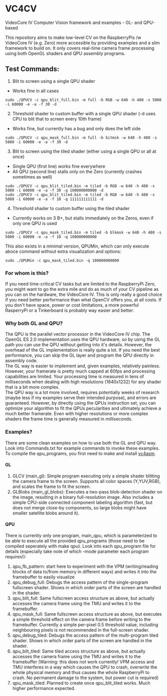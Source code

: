 # VC4CV
VideoCore IV Computer Vision framework and examples - GL- and QPU-based

This repository aims to make low-level CV on the RaspberryPis /w VideoCore IV (e.g. Zero) more accessible by providing examples and a slim framework to build on. It only covers real-time camera frame processing using both OpenGL shaders and QPU assembly programs.

## Test Commands:
1. Blit to screen using a single QPU shader
  - Works fine in all cases
```
sudo ./QPUCV -c qpu_blit_full.bin -m full -b RGB -w 640 -h 480 -s 5000 -i 60000 -e -a -f 30 -d
```
2. Threshold shader to custom buffer with a single QPU shader (-d uses CPU to blit that to screen every 10th frame)
  - Works fine, but currently has a bug and only does the left side
```
sudo ./QPUCV -c qpu_mask_full.bin -m full -b bitmsk -w 640 -h 480 -s 5000 -i 60000 -e -a -f 30 -d
```
3. Blit to screen using the tiled shader (either using a single QPU or all at once)
  - Single QPU (first line) works fine everywhere
  - All QPU (second line) stalls only on the Zero (currently crashes sometimes as well)
```
sudo ./QPUCV -c qpu_blit_tiled.bin -m tiled -b RGB -w 640 -h 480 -s 5000 -i 60000 -e -a -f 30 -q 100000000000 -d
sudo ./QPUCV -c qpu_blit_tiled.bin -m tiled -b RGB -w 640 -h 480 -s 5000 -i 60000 -e -a -f 10 -q 111111111111 -d
```
4. Threshold shader to custom buffer using the tiled shader
  - Currently works on 3 B+, but stalls immediately on the Zeros, even if only one QPU is used
```
sudo ./QPUCV -c qpu_mask_tiled.bin -m tiled -b blkmsk -w 640 -h 480 -s 5000 -i 60000 -e -a -f 10 -q 100000000000
```
This also exists in a minimal version, QPUMin, which can only execute aboce command without extra visualization and options:
```
sudo ./QPUMin -c qpu_mask_tiled.bin -q 100000000000
```


### For whom is this?
If you need time-critical CV tasks but are limited to the RaspberryPi Zero, you might want to go the extra mile and do as much of your CV pipeline as you can on the hardware, the VideoCore IV. This is only really a good choice if you need better performance than what OpenCV offers you, at all costs. If you don't have space, power or cost limitations, a more powerful RasperryPi or a Tinkerboard is probably way easier and better.

### Why both GL and QPU?
The QPU is the parallel vector processor in the VideoCore IV chip. The OpenGL ES 2.0 implementation uses the QPU hardware, so by using the GL path you can use the QPU without getting into it's details. However, the overhead of the GL implementation is really quite a lot. If you need the best performance, you can skip the GL layer and program the QPU directly in assembly code. <br>
The GL way is easier to implement and, given examples, relatively painless. However, your framerate is pretty much capped at 60fps and processing capabilities are limited. Your processing time is measured in tens of milliseconds when dealing with high resolutions (1640x1232) for any shader that is a bit more complex. <br>
The QPU way is a lot more involved, requires potentially weeks of research (maybe less if my examples serve their intended purpose), and errors are guaranteed. However, by directly using the QPUs instruction set, you can optimize your algorithm to fit the QPUs pecularities and ultimately achieve a much better framerate. Even with higher resolutions or more complex shaders the frame time is generally measured in milliseconds.

### Examples?
There are some clean examples on how to use both the GL and QPU way. Look into Commands.txt for example commands to invoke these examples. To compile the qpu_programs, you first need to make and install [vc4asm](https://github.com/maazl/vc4asm/).
#### GL
1. GLCV (main_gl): Simple program executing only a simple shader blitting the camera frame to the screen. Supports all color spaces (Y,YUV,RGB), and scales the frame to fit the screen.
2. GLBlobs (main_gl_blobs): Executes a two-pass blob-detection shader on the image, resulting in a binary full-resolution image. Also includes a simple CPU-side connected component labeling algorithm (fast, but does not merge close-by components, so large blobs might have smaller satellite blobs around it).
#### QPU
There is currently only one program, main_qpu, which is parameterized to be able to execute all the provided qpu_programs (those need to be compiled seperately with make qpu). Look into each qpu_program file for details (especially take note of which -mode parameter each program requires!):
1. qpu_fb_pattern: start here to experiment with the VPM (writing/reading blocks of data to/from memory in different ways) and writes it into the framebuffer to easily visualize 
2. qpu_debug_full: Debugs the access pattern of the single-program fullscreen shader. Shows in which order parts of the screen are handled in the shader.
3. qpu_blit_full: Same fullscreen access structure as above, but actually accesses the camera frame using the TMU and writes it to the framebuffer.
4. qpu_mask_full: Same fullscreen access structure as above, but executes a simple threshold effect on the camera frame before writing to the framebuffer. Currently a simple per-pixel 0.5 threshold value, including neighbouring pixels is not recommended in the full-screen shader.
5. qpu_debug_tiled: Debugs the access pattern of the multi-program tiled shader. Shows in which order parts of the screen are handled in the shader.
6. qpu_blit_tiled: Same tiled access structure as above, but actually accesses the camera frame using the TMU and writes it to the framebuffer (Warning: this does not work currently! VPM access and TMU interferes in a way which causes the QPU to crash, overwrite the whole physical memory and thus causes the whole RaspberryPi to crash. No permanent damage to the system, but power cut is required)
7. qpu_mask_tiled: Planned to create once qpu_blit_tiled works. Much higher performance expected.
